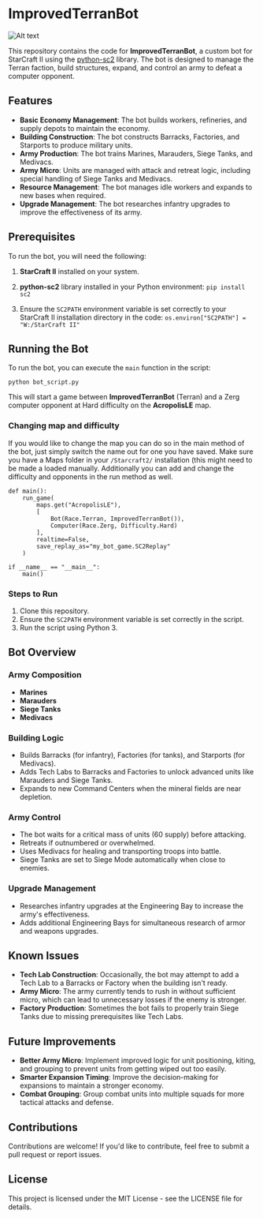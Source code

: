 # ImprovedTerranBot
![Alt text](https://i.ibb.co/4tkNJLj/2f08e8d2-76f9-448f-9445-cb7fd483b657.webp)

This repository contains the code for **ImprovedTerranBot**, a custom bot for StarCraft II using the [python-sc2](https://github.com/BurnySc2/python-sc2) library. The bot is designed to manage the Terran faction, build structures, expand, and control an army to defeat a computer opponent.

## Features

- **Basic Economy Management**: The bot builds workers, refineries, and supply depots to maintain the economy.
- **Building Construction**: The bot constructs Barracks, Factories, and Starports to produce military units.
- **Army Production**: The bot trains Marines, Marauders, Siege Tanks, and Medivacs.
- **Army Micro**: Units are managed with attack and retreat logic, including special handling of Siege Tanks and Medivacs.
- **Resource Management**: The bot manages idle workers and expands to new bases when required.
- **Upgrade Management**: The bot researches infantry upgrades to improve the effectiveness of its army.

## Prerequisites

To run the bot, you will need the following:

1. **StarCraft II** installed on your system.
2. **python-sc2** library installed in your Python environment:
   `pip install sc2` 

3.  Ensure the `SC2PATH` environment variable is set correctly to your StarCraft II installation directory in the code:
    `os.environ["SC2PATH"] = "W:/StarCraft II"` 
    

## Running the Bot

To run the bot, you can execute the `main` function in the script:

`python bot_script.py` 

This will start a game between **ImprovedTerranBot** (Terran) and a Zerg computer opponent at Hard difficulty on the **AcropolisLE** map.
### Changing map and difficulty
If you would like to change the map you can do so in the main method of the bot, just simply switch the name out for one you have saved. 
Make sure you have a Maps folder in your `/Starcraft2/` installation (this might need to be made a loaded manually. 
Additionally you can add and change the difficulty and opponents in the run method as well.
```
def main():
    run_game(
        maps.get("AcropolisLE"),
        [
            Bot(Race.Terran, ImprovedTerranBot()),
            Computer(Race.Zerg, Difficulty.Hard)
        ],
        realtime=False,
        save_replay_as="my_bot_game.SC2Replay"       
    )

if __name__ == "__main__":
    main()
```

### Steps to Run

1.  Clone this repository.
2.  Ensure the `SC2PATH` environment variable is set correctly in the script.
3.  Run the script using Python 3.

## Bot Overview

### Army Composition

-   **Marines**
-   **Marauders**
-   **Siege Tanks**
-   **Medivacs**

### Building Logic

-   Builds Barracks (for infantry), Factories (for tanks), and Starports (for Medivacs).
-   Adds Tech Labs to Barracks and Factories to unlock advanced units like Marauders and Siege Tanks.
-   Expands to new Command Centers when the mineral fields are near depletion.

### Army Control

-   The bot waits for a critical mass of units (60 supply) before attacking.
-   Retreats if outnumbered or overwhelmed.
-   Uses Medivacs for healing and transporting troops into battle.
-   Siege Tanks are set to Siege Mode automatically when close to enemies.

### Upgrade Management

-   Researches infantry upgrades at the Engineering Bay to increase the army's effectiveness.
-   Adds additional Engineering Bays for simultaneous research of armor and weapons upgrades.

## Known Issues

-   **Tech Lab Construction**: Occasionally, the bot may attempt to add a Tech Lab to a Barracks or Factory when the building isn't ready.
-   **Army Micro**: The army currently tends to rush in without sufficient micro, which can lead to unnecessary losses if the enemy is stronger.
-   **Factory Production**: Sometimes the bot fails to properly train Siege Tanks due to missing prerequisites like Tech Labs.

## Future Improvements

-   **Better Army Micro**: Implement improved logic for unit positioning, kiting, and grouping to prevent units from getting wiped out too easily.
-   **Smarter Expansion Timing**: Improve the decision-making for expansions to maintain a stronger economy.
-   **Combat Grouping**: Group combat units into multiple squads for more tactical attacks and defense.

## Contributions

Contributions are welcome! If you'd like to contribute, feel free to submit a pull request or report issues.

## License

This project is licensed under the MIT License - see the LICENSE file for details.
